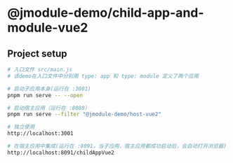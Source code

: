 # @jmodule-demo/child-app-and-module-vue2

## Project setup
```sh
# 入口文件 src/main.js
# 该demo在入口文件中分别用 type: app 和 type: module 定义了两个应用

# 启动子应用本身(运行在 :3001)
pnpm run serve -- --open

# 启动宿主应用（运行在 :8080）
pnpm run serve --filter "@jmodule-demo/host-vue2"

# 独立使用
http://localhost:3001

# 在宿主应用中集成(运行在 :8091，当子应用、宿主应用都成功启动后，会自动打开浏览器)
http://localhost:8091/childAppVue2
```
